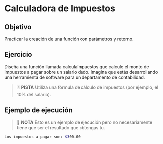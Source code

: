 # Calculadora de Impuestos

## Objetivo

Practicar la creación de una función con parámetros y retorno.

## Ejercicio

Diseña una función llamada calculaImpuestos que calcule el monto de impuestos a pagar sobre un salario dado. Imagina que estás desarrollando una herramienta de software para un departamento de contabilidad.

> :black_joker: **PISTA**
> Utiliza una fórmula de cálculo de impuestos (por ejemplo, el 10% del salario).

## Ejemplo de ejecución

> :pencil: **NOTA**
> Esto es un ejemplo de ejecución pero no necesariamente tiene que ser el resultado que obtengas tu.

~~~sh
Los impuestos a pagar son: $300.00
~~~

